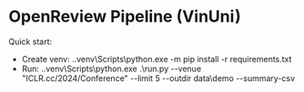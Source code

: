 ﻿# OpenReview Pipeline (VinUni)
Quick start:
- Create venv: .\.venv\Scripts\python.exe -m pip install -r requirements.txt
- Run: .\.venv\Scripts\python.exe .\run.py --venue "ICLR.cc/2024/Conference" --limit 5 --outdir data\demo --summary-csv
